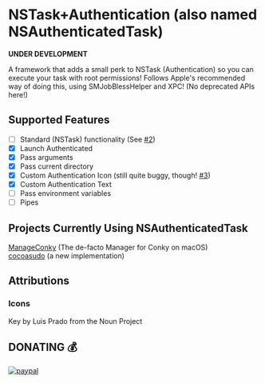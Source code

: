#  NSTask+Authentication (also named NSAuthenticatedTask)

**UNDER DEVELOPMENT**

A framework that adds a small perk to NSTask (Authentication) so you can execute your task with root permissions!
Follows Apple's recommended way of doing this, using SMJobBlessHelper and XPC! (No deprecated APIs here!)

## Supported Features
- [ ] Standard (NSTask) functionality (See [#2](https://github.com/npyl/NSAuthenticatedTask/issues/2))
- [x] Launch Authenticated
- [x] Pass arguments
- [x] Pass current directory
- [x] Custom Authentication Icon (still quite buggy, though! [#3](https://github.com/npyl/NSAuthenticatedTask/issues/3))
- [x] Custom Authentication Text
- [ ] Pass environment variables
- [ ] Pipes

## Projects Currently Using NSAuthenticatedTask

[ManageConky](https://github.com/Conky-for-macOS/Manage-Conky) (The de-facto Manager for Conky on macOS)<br>
[cocoasudo](https://github.com/npyl/cocoasudo) (a new implementation)

## Attributions
### Icons
Key by Luis Prado from the Noun Project

## DONATING 💰

[![paypal](https://www.paypalobjects.com/en_US/i/btn/btn_donateCC_LG.gif)](https://www.paypal.com/cgi-bin/webscr?cmd=_s-xclick&hosted_button_id=NSV636CUWX754)
